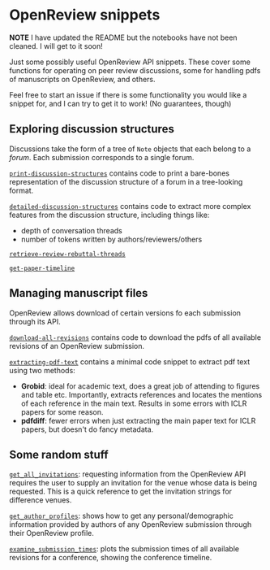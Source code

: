# OpenReview snippets

**NOTE** I have updated the README but the notebooks have not been cleaned. I will get to it soon!

Just some possibly useful OpenReview API snippets. These cover some functions for operating on peer review discussions, some for handling pdfs of manuscripts on OpenReview, and others.

Feel free to start an issue if there is some functionality you would like a snippet for, and I can try to get it to work! (No guarantees, though)

## Exploring discussion structures

Discussions take the form of a tree of `Note` objects that each belong to a *forum*. Each submission corresponds to a single forum.

[`print-discussion-structures`]() contains code to print a bare-bones representation of the discussion structure of a forum in a tree-looking format.

[`detailed-discussion-structures`]() contains code to extract more complex features from the discussion structure, including things like:
* depth of conversation threads
* number of tokens written by authors/reviewers/others

[`retrieve-review-rebuttal-threads`]()


[`get-paper-timeline`]()

## Managing manuscript files

OpenReview allows download of certain versions fo each submission through its API. 

[`download-all-revisions`]() contains code to download the pdfs of all available revisions of an OpenReview submission.

[`extracting-pdf-text`]() contains a minimal code snippet to extract pdf text using two methods:
* **Grobid**: ideal for academic text, does a great job of attending to figures and table etc. Importantly, extracts references and locates the mentions of each reference in the main text. Results in some errors with ICLR papers for some reason.
* **pdfdiff**: fewer errors when just extracting the main paper text for ICLR papers, but doesn't do fancy metadata.

## Some random stuff

[`get_all_invitations`](): requesting information from the OpenReview API requires the user to supply an invitation for the venue whose data is being requested. This is a quick reference to get the invitation strings for difference venues.

[`get_author_profiles`](): shows how to get any personal/demographic information provided by authors of any OpenReview submission through their OpenReview profile.

[`examine_submission_times`](): plots the submission times of all available revisions for a conference, showing the conference timeline.
